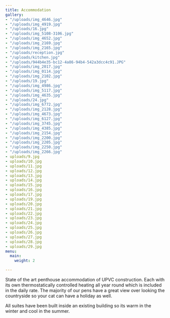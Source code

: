 ```yaml
---
title: Accommodation
gallery:
- "/uploads/img_4646.jpg"
- "/uploads/img_4919.jpg"
- "/uploads/16.jpg"
- "/uploads/img_5108-3106.jpg"
- "/uploads/img_4652.jpg"
- "/uploads/img_2169.jpg"
- "/uploads/img_2165.jpg"
- "/uploads/reception.jpg"
- "/uploads/kitchen.jpg"
- "/uploads/944b4e35-bc12-4a86-94b4-542a3dcc4c91.JPG"
- "/uploads/img_2017.jpg"
- "/uploads/img_0114.jpg"
- "/uploads/img_2102.jpg"
- "/uploads/19.jpg"
- "/uploads/img_4986.jpg"
- "/uploads/img_5117.jpg"
- "/uploads/img_4635.jpg"
- "/uploads/24.jpg"
- "/uploads/img_6772.jpg"
- "/uploads/img_2128.jpg"
- "/uploads/img_4673.jpg"
- "/uploads/img_6127.jpg"
- "/uploads/img_3745.jpg"
- "/uploads/img_4385.jpg"
- "/uploads/img_2154.jpg"
- "/uploads/img_2200.jpg"
- "/uploads/img_2205.jpg"
- "/uploads/img_2250.jpg"
- "/uploads/img_2266.jpg"
- uploads/9.jpg
- uploads/10.jpg
- uploads/11.jpg
- uploads/12.jpg
- uploads/13.jpg
- uploads/14.jpg
- uploads/15.jpg
- uploads/16.jpg
- uploads/17.jpg
- uploads/19.jpg
- uploads/20.jpg
- uploads/21.jpg
- uploads/22.jpg
- uploads/23.jpg
- uploads/24.jpg
- uploads/25.jpg
- uploads/26.jpg
- uploads/27.jpg
- uploads/28.jpg
- uploads/29.jpg
menu:
  main:
    weight: 2

---
```

State of the art penthouse accommodation of UPVC construction. Each with its own thermostatically controlled heating all year round which is included in the daily rate. The majority of our pens have a great view over looking the countryside so your cat can have a holiday as well.

All suites have been built inside an existing building so its warm in the winter
and cool in the summer.